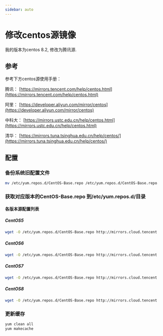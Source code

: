 ```yaml
---
sidebar: auto
---
```


# 修改centos源镜像

我的版本为centos 8.2, 修改为腾讯源.

## 参考

参考下方centos源使用手册：

腾讯： [https://mirrors.tencent.com/help/centos.html](https://mirrors.tencent.com/help/centos.html)

阿里： [https://developer.aliyun.com/mirror/centos](https://developer.aliyun.com/mirror/centos)

中科大： [https://mirrors.ustc.edu.cn/help/centos.html](https://mirrors.ustc.edu.cn/help/centos.html)

清华： [https://mirrors.tuna.tsinghua.edu.cn/help/centos/](https://mirrors.tuna.tsinghua.edu.cn/help/centos/)

## 配置

### 备份系统旧配置文件

```bash
mv /etc/yum.repos.d/CentOS-Base.repo /etc/yum.repos.d/CentOS-Base.repo.backup
```

### 获取对应版本的CentOS-Base.repo 到/etc/yum.repos.d/目录

#### 各版本源配置列表

##### CentOS5

```bash
wget -O /etc/yum.repos.d/CentOS-Base.repo http://mirrors.cloud.tencent.com/repo/centos5_base.repo
```

##### CentOS6

```bash
wget -O /etc/yum.repos.d/CentOS-Base.repo http://mirrors.cloud.tencent.com/repo/centos6_base.repo
```

##### CentOS7

```bash
wget -O /etc/yum.repos.d/CentOS-Base.repo http://mirrors.cloud.tencent.com/repo/centos7_base.repo
```

##### CentOS8

```bash
wget -O /etc/yum.repos.d/CentOS-Base.repo http://mirrors.cloud.tencent.com/repo/centos8_base.repo
```

### 更新缓存

```bash
yum clean all
yum makecache
```

